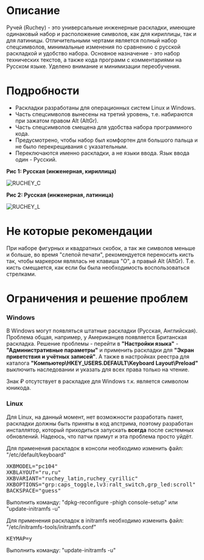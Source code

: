 # Описание
Ручей (Ruchey) - это универсальные инженерные раскладки, имеющие одинаковый набор и расположение символов, как для кириллицы, так и для латиницы. Отличительными чертами является полный набор спецсимволов, минимальные изменения по сравнению с русской раскладкой и удобство набора. Основное назначение - это набор технических текстов, а также кода программ с комментариями на Русском языке. Уделено внимание и минимизации переобучения. 

# Подробности
* Раскладки разработаны для операционных систем Linux и Windows.
* Часть спецсимволов вынесены на третий уровень, т.е. набираются при зажатом правом Alt (AltGr).
* Часть спецсимволов смещена для удобства набора программного кода.
* Предусмотрено, чтобы набор был комфортен для большого пальца и не было перекрещивания с указательным.
* Переключаются именно раскладки, а не языки ввода. Язык ввода один - Русский.

**Рис 1: Русская (инженерная, кириллица)**

![RUCHEY_C](https://user-images.githubusercontent.com/38563625/149615209-fb63cbaf-8c34-4eae-9e38-3cd9df908e43.png)

**Рис 2: Русская (инженерная, латиница)**

![RUCHEY_L](https://user-images.githubusercontent.com/38563625/149615211-83f1486e-3db0-4505-9724-8cb65ec1df79.png)

# Не которые рекомендации
При наборе фигурных и квадратных скобок, а так же символов меньше и больше, во время "слепой печати", рекомендуется переносить кисть так, чтобы маркером являлась не клавиша "О", а правый Alt (AltGr). Т.е. кисть смещается, как если бы была необходимость воспользоваться стрелками.

# Ограничения и решение проблем
### Windows
В Windows могут появляться штатные раскладки (Русская, Английская). Проблема общая, например, у Американцев появляется Британская раскладка. Решение проблемы - перейти в **"Настройки языка"** - **"Административные параметры"** и применить раскладки для **"Экран приветствия и учётных записей"**. А также в настройках реестра для каталога **"Компьютер\HKEY_USERS\.DEFAULT\Keyboard Layout\Preload"** выключить наследовании и указать для всех права только на чтение. 

Знак ₽ отсутствует в раскладке для Windows т.к. является символом юникода. 

### Linux
Для Linux, на данный момент, нет возможности разработать пакет, раскладки должны быть приняты в код апстрима, поэтому разработан инсталлятор, который приходиться запускать **всегда** после системных обновлений. Надеюсь, что патчи примут и эта проблема просто уйдёт.

Для применения раскладок в консоли необходимо изменить файл: "/etc/default/keyboard"
<pre>
XKBMODEL="pc104"
XKBLAYOUT="ru,ru"
XKBVARIANT="ruchey_latin,ruchey_cyrillic"
XKBOPTIONS="grp:caps_toggle,lv3:ralt_switch,grp_led:scroll"
BACKSPACE="guess"
</pre>
Выполнить команду: "dpkg-reconfigure -phigh console-setup" или "update-initramfs -u"

Для применения раскладок в initramfs необходимо изменить файл: "/etc/initramfs-tools/initramfs.conf"
<pre>
KEYMAP=y
</pre>
Выполнить команду: "update-initramfs -u"
